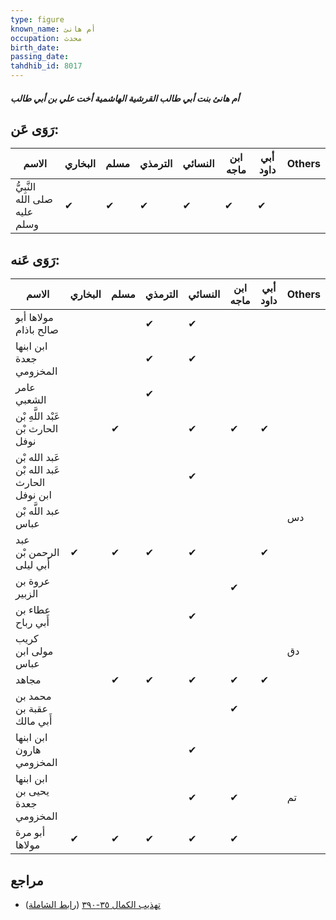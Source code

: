 ```yaml
---
type: figure
known_name: أم هانئ
occupation: محدث
birth_date:
passing_date:
tahdhib_id: 8017
---
```

##### أم هانئ بنت أبي طالب القرشية الهاشمية أخت علي بن أبي طالب

## رَوَى عَن:
| الاسم                         | البخاري | مسلم | الترمذي | النسائي | ابن ماجه | أبي داود | Others |
| ----------------------------- | ------- | ---- | ------- | ------- | -------- | -------- | ------ |
| النَّبِيُّ صلى الله عليه وسلم | ✔       | ✔    | ✔       | ✔       | ✔        | ✔        |        |
## رَوَى عَنه:
| الاسم                                       | البخاري | مسلم | الترمذي | النسائي | ابن ماجه | أبي داود | Others |
| ------------------------------------------- | ------- | ---- | ------- | ------- | -------- | -------- | ------ |
| مولاها أبو صالح باذام                       |         |      | ✔       | ✔       |          |          |        |
| ابن ابنها جعدة المخزومي                     |         |      | ✔       | ✔       |          |          |        |
| عامر الشعبي                                 |         |      | ✔       |         |          |          |        |
| عَبْد اللَّهِ بْن الحارث بْن نوفل           |         | ✔    |         | ✔       | ✔        | ✔        |        |
| عَبد الله بْن عَبد الله بْن الحارث ابن نوفل |         |      |         | ✔       |          |          |        |
| عبد اللَّه بْن عباس                         |         |      |         |         |          |          | دس     |
| عبد الرحمن بْن أَبي ليلى                    | ✔       | ✔    | ✔       | ✔       |          | ✔        |        |
| عروة بن الزبير                              |         |      |         |         | ✔        |          |        |
| عطاء بن أَبي رباح                           |         |      |         | ✔       |          |          |        |
| كريب مولى ابن عباس                          |         |      |         |         |          |          | دق     |
| مجاهد                                       |         | ✔    | ✔       | ✔       | ✔        | ✔        |        |
| محمد بن عقبة بن أَبي مالك                   |         |      |         |         | ✔        |          |        |
| ابن ابنها هارون المخزومي                    |         |      |         | ✔       |          |          |        |
| ابن ابنها يحيى بن جعدة المخزومي             |         |      |         | ✔       | ✔        |          | تم     |
| أبو مرة مولاها                              | ✔       | ✔    | ✔       | ✔       | ✔        |          |        |
## مراجع
- [تهذيب الكمال ٣٥-٣٩٠](obsidian://open?vault=Tahdhib-al-Kamal&file=Figures/٨٠١٧-أم%20هانئ%20بنت%20أبي%20طالب%20القرشية%20الهاشمية%20أخت%20علي%20بن%20أبي%20طالب) ([رابط الشاملة](https://shamela.ws/book/3722/18989))